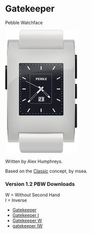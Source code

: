 Gatekeeper
==========

Pebble Watchface

![Photo](https://github.com/alex-humphreys/Gatekeeper/blob/master/releases/watch-mockup.png)

Written by Alex Humphreys.

Based on the [Classic](http://www.mypebblefaces.com/view?fID=253) concept, by msea.

### Version 1.2 PBW Downloads

W = Without Second Hand     
I = Inverse

* [Gatekeeper](https://github.com/alex-humphreys/Gatekeeper/blob/master/releases/gatekeeper.pbw)
* [Gatekeeper I](https://github.com/alex-humphreys/Gatekeeper/blob/master/releases/gatekeeper-inverse.pbw)
* [Gatekeeper W](https://github.com/alex-humphreys/Gatekeeper/blob/master/releases/gatekeeper-wosec.pbw)
* [gatekeeper IW](https://github.com/alex-humphreys/Gatekeeper/blob/master/releases/gatekeeper-inverse-wosec.pbw)
